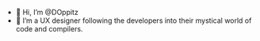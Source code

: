 - 👋 Hi, I’m @DOppitz
- 👀 I’m a UX designer following the developers into their mystical world of code and compilers.
